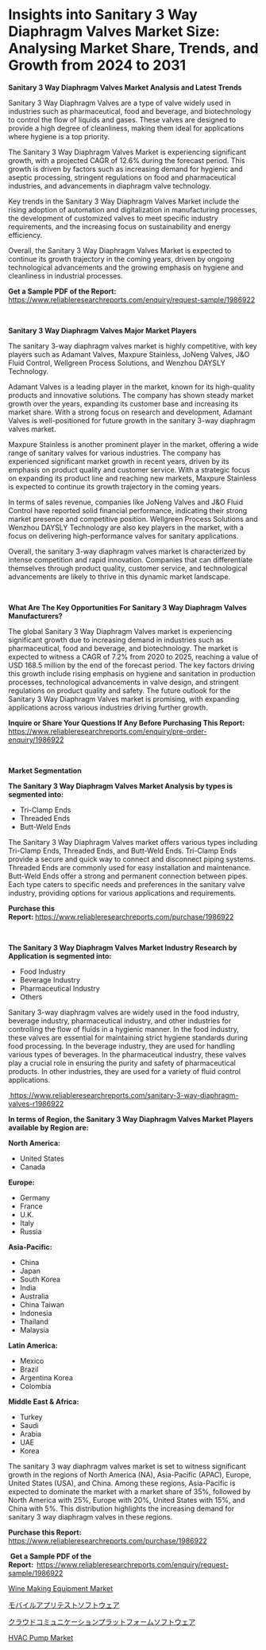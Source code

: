 <p><h1>Insights into Sanitary 3 Way Diaphragm Valves Market Size: Analysing Market Share, Trends, and Growth from 2024 to 2031</h1></p><p><strong>Sanitary 3 Way Diaphragm Valves Market Analysis and Latest Trends</strong></p>
<p><p>Sanitary 3 Way Diaphragm Valves are a type of valve widely used in industries such as pharmaceutical, food and beverage, and biotechnology to control the flow of liquids and gases. These valves are designed to provide a high degree of cleanliness, making them ideal for applications where hygiene is a top priority.</p><p>The Sanitary 3 Way Diaphragm Valves Market is experiencing significant growth, with a projected CAGR of 12.6% during the forecast period. This growth is driven by factors such as increasing demand for hygienic and aseptic processing, stringent regulations on food and pharmaceutical industries, and advancements in diaphragm valve technology.</p><p>Key trends in the Sanitary 3 Way Diaphragm Valves Market include the rising adoption of automation and digitalization in manufacturing processes, the development of customized valves to meet specific industry requirements, and the increasing focus on sustainability and energy efficiency.</p><p>Overall, the Sanitary 3 Way Diaphragm Valves Market is expected to continue its growth trajectory in the coming years, driven by ongoing technological advancements and the growing emphasis on hygiene and cleanliness in industrial processes.</p></p>
<p><strong>Get a Sample PDF of the Report:&nbsp;</strong> <a href="https://www.reliableresearchreports.com/enquiry/request-sample/1986922">https://www.reliableresearchreports.com/enquiry/request-sample/1986922</a></p>
<p>&nbsp;</p>
<p><strong>Sanitary 3 Way Diaphragm Valves Major Market Players</strong></p>
<p><p>The sanitary 3-way diaphragm valves market is highly competitive, with key players such as Adamant Valves, Maxpure Stainless, JoNeng Valves, J&O Fluid Control, Wellgreen Process Solutions, and Wenzhou DAYSLY Technology. </p><p>Adamant Valves is a leading player in the market, known for its high-quality products and innovative solutions. The company has shown steady market growth over the years, expanding its customer base and increasing its market share. With a strong focus on research and development, Adamant Valves is well-positioned for future growth in the sanitary 3-way diaphragm valves market.</p><p>Maxpure Stainless is another prominent player in the market, offering a wide range of sanitary valves for various industries. The company has experienced significant market growth in recent years, driven by its emphasis on product quality and customer service. With a strategic focus on expanding its product line and reaching new markets, Maxpure Stainless is expected to continue its growth trajectory in the coming years.</p><p>In terms of sales revenue, companies like JoNeng Valves and J&O Fluid Control have reported solid financial performance, indicating their strong market presence and competitive position. Wellgreen Process Solutions and Wenzhou DAYSLY Technology are also key players in the market, with a focus on delivering high-performance valves for sanitary applications.</p><p>Overall, the sanitary 3-way diaphragm valves market is characterized by intense competition and rapid innovation. Companies that can differentiate themselves through product quality, customer service, and technological advancements are likely to thrive in this dynamic market landscape.</p></p>
<p>&nbsp;</p>
<p><strong>What Are The Key Opportunities For Sanitary 3 Way Diaphragm Valves Manufacturers?</strong></p>
<p><p>The global Sanitary 3 Way Diaphragm Valves market is experiencing significant growth due to increasing demand in industries such as pharmaceutical, food and beverage, and biotechnology. The market is expected to witness a CAGR of 7.2% from 2020 to 2025, reaching a value of USD 168.5 million by the end of the forecast period. The key factors driving this growth include rising emphasis on hygiene and sanitation in production processes, technological advancements in valve design, and stringent regulations on product quality and safety. The future outlook for the Sanitary 3 Way Diaphragm Valves market is promising, with expanding applications across various industries driving further growth.</p></p>
<p><strong>Inquire or Share Your Questions If Any Before Purchasing This Report:</strong> <a href="https://www.reliableresearchreports.com/enquiry/pre-order-enquiry/1986922">https://www.reliableresearchreports.com/enquiry/pre-order-enquiry/1986922</a></p>
<p>&nbsp;</p>
<p><strong>Market Segmentation</strong></p>
<p><strong>The Sanitary 3 Way Diaphragm Valves Market Analysis by types is segmented into:</strong></p>
<p><ul><li>Tri-Clamp Ends</li><li>Threaded Ends</li><li>Butt-Weld Ends</li></ul></p>
<p><p>The Sanitary 3 Way Diaphragm Valves market offers various types including Tri-Clamp Ends, Threaded Ends, and Butt-Weld Ends. Tri-Clamp Ends provide a secure and quick way to connect and disconnect piping systems. Threaded Ends are commonly used for easy installation and maintenance. Butt-Weld Ends offer a strong and permanent connection between pipes. Each type caters to specific needs and preferences in the sanitary valve industry, providing options for various applications and requirements.</p></p>
<p><strong>Purchase this Report:&nbsp;</strong><a href="https://www.reliableresearchreports.com/purchase/1986922">https://www.reliableresearchreports.com/purchase/1986922</a></p>
<p>&nbsp;</p>
<p><strong>The Sanitary 3 Way Diaphragm Valves Market Industry Research by Application is segmented into:</strong></p>
<p><ul><li>Food Industry</li><li>Beverage Industry</li><li>Pharmaceutical Industry</li><li>Others</li></ul></p>
<p><p>Sanitary 3-way diaphragm valves are widely used in the food industry, beverage industry, pharmaceutical industry, and other industries for controlling the flow of fluids in a hygienic manner. In the food industry, these valves are essential for maintaining strict hygiene standards during food processing. In the beverage industry, they are used for handling various types of beverages. In the pharmaceutical industry, these valves play a crucial role in ensuring the purity and safety of pharmaceutical products. In other industries, they are used for a variety of fluid control applications.</p></p>
<p><a href="https://www.reliableresearchreports.com/sanitary-3-way-diaphragm-valves-r1986922">&nbsp;https://www.reliableresearchreports.com/sanitary-3-way-diaphragm-valves-r1986922</a></p>
<p><strong>In terms of Region, the Sanitary 3 Way Diaphragm Valves Market Players available by Region are:</strong></p>
<p>
    <p> <strong> North America: </strong>
        <ul>
            <li>United States</li>
            <li>Canada</li>
        </ul>
        </p> 
    <p> <strong> Europe: </strong>
        <ul>
            <li>Germany</li>
            <li>France</li>
            <li>U.K.</li>
            <li>Italy</li>
            <li>Russia</li>
        </ul>
        </p> 
    <p> <strong> Asia-Pacific: </strong>
        <ul>
            <li>China</li>
            <li>Japan</li>
            <li>South Korea</li>
            <li>India</li>
            <li>Australia</li>
            <li>China Taiwan</li>
            <li>Indonesia</li>
            <li>Thailand</li>
            <li>Malaysia</li>
        </ul>
        </p> 
    <p> <strong> Latin America: </strong>
        <ul>
            <li>Mexico</li>
            <li>Brazil</li>
            <li>Argentina Korea</li>
            <li>Colombia</li>
        </ul>
        </p> 
    <p> <strong> Middle East & Africa: </strong>
        <ul>
            <li>Turkey</li>
            <li>Saudi</li>
            <li>Arabia</li>
            <li>UAE</li>
            <li>Korea</li>
        </ul>
    </p>
    </p>
<p><p>The sanitary 3 way diaphragm valves market is set to witness significant growth in the regions of North America (NA), Asia-Pacific (APAC), Europe, United States (USA), and China. Among these regions, Asia-Pacific is expected to dominate the market with a market share of 35%, followed by North America with 25%, Europe with 20%, United States with 15%, and China with 5%. This distribution highlights the increasing demand for sanitary 3 way diaphragm valves in these regions.</p></p>
<p><strong>Purchase this Report: </strong><a href="https://www.reliableresearchreports.com/purchase/1986922">https://www.reliableresearchreports.com/purchase/1986922</a></p>
<p>&nbsp;<strong>Get a Sample PDF of the Report:&nbsp;&nbsp;</strong><a href="https://www.reliableresearchreports.com/enquiry/request-sample/1986922">https://www.reliableresearchreports.com/enquiry/request-sample/1986922</a></p>
<p><strong></strong></p>
<p><p><a href="https://www.linkedin.com/pulse/wine-making-equipment-market-outlook-industry-overview-forecast-wibte?trackingId=4DHyiddho3ir9bDFWIKoJA%3D%3D">Wine Making Equipment Market</a></p><p><a href="https://github.com/zoetazuur/Market-Research-Report-List-1/blob/main/706819745063.md">モバイルアプリテストソフトウェア</a></p><p><a href="https://github.com/VinceMarvin1/Market-Research-Report-List-1/blob/main/173616445064.md">クラウドコミュニケーションプラットフォームソフトウェア</a></p><p><a href="https://www.linkedin.com/pulse/hvac-pump-market-outlook-industry-overview-forecast-2024-qqqye?trackingId=jcnsnMT7j4ZTHLPj%2BGilrg%3D%3D">HVAC Pump Market</a></p></p>